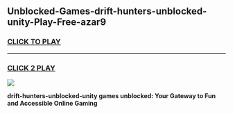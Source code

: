 
## Unblocked-Games-drift-hunters-unblocked-unity-Play-Free-azar9
<h3>
<a href="https://premium76.site?title=drift-hunters-unblocked-unity&ref=21A">CLICK TO PLAY</a></h3>
<hr>

<h3>
<a href="https://premium76.site?title=drift-hunters-unblocked-unity&ref=21A">CLICK 2 PLAY</a>
  
</h3>

<a href="https://premium76.site?title=drift-hunters-unblocked-unity&ref=21A"><img src="https://clearcache.store/games.png"></a>


**drift-hunters-unblocked-unity games unblocked: Your Gateway to Fun and Accessible Online Gaming**
